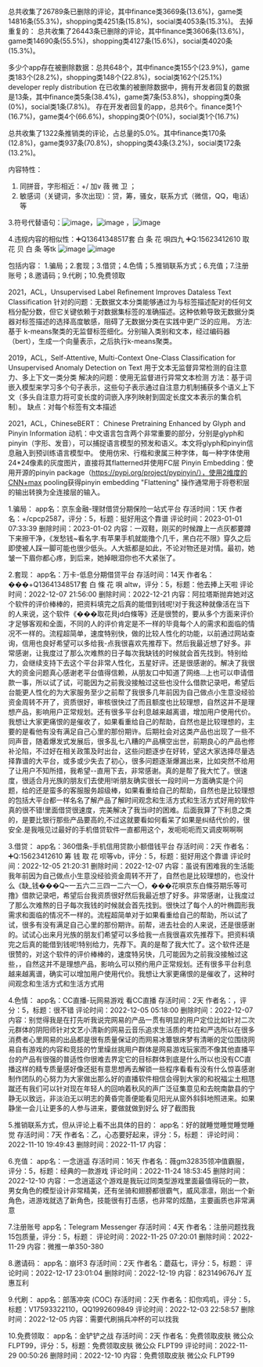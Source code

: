 总共收集了26789条已删除的评论，其中finance类3669条(13.6%)，game类14816条(55.3%)，shopping类4251条(15.8%)，social类4053条(15.3%)。
去掉重复的：
总共收集了26443条已删除的评论，其中finance类3606条(13.6%)，game类14690条(55.5%)，shopping类4127条(15.6%)，social类4020条(15.3%)。

多少个app存在被删除数据：总共648个，其中finance类155个(23.9%)，game类183个(28.2%)，shopping类148个(22.8%)，social类162个(25.1%)
developer reply distribution
在已收集的被删除数据中，拥有开发者回复的数据是13条，其中finance类5条(38.4%)，game类7条(53.8%)，shopping类0条(0%)，social类1条(7.8%)。
存在开发者回复的app，总共6个。finance类1个(16.7%)，game类4个(66.6%)，shopping类0个(0%)，social类1个(16.7%)

总共收集了1322条推销类的评论，占总量的5.0%。其中finance类170条(12.8%)，game类937条(70.8%)，shopping类43条(3.2%)，social类172条(13.2%)。

内容特性：
1. 同拼音，字形相近：+\/   加v  薇   微   卫 ；
2. 敏感词（关键词，多次出现）：贷，筹，骚女，联系方式（微信，QQ，电话）等
   
3.符号代替语句：![image](https://github.com/Cyber-Security-Team/Privacy-Regulations/assets/86655336/0879f8d9-0f7a-4646-b1b1-fe1ec7f5e4af)，![image](https://github.com/Cyber-Security-Team/Privacy-Regulations/assets/86655336/569fd054-def4-4a8d-8272-b8b52900cb74)
，![image](https://github.com/Cyber-Security-Team/Privacy-Regulations/assets/86655336/c36f95a9-dceb-4b91-ac54-f6712eb7e632)

4.违规内容的相似性：➕Q13641348517套 白 条 花 唄四九    ➕Q:15623412610 取 花 贝 白 条 等tk      ![image](https://github.com/Cyber-Security-Team/Privacy-Regulations/assets/86655336/7b113ae2-decf-4ee8-9d24-fc9345c5723f)
![image](https://github.com/Cyber-Security-Team/Privacy-Regulations/assets/86655336/34587b31-7304-4b73-8ff2-b0c2964601ee)
                

 包括内容：
1.骗局；2.套现；3.借贷；4.色情；5.推销联系方式；6.充值；7.注册账号；8.邀请码；9.代刷；10.免费领取


2021，ACL，Unsupervised Label Refinement Improves Dataless Text Classification
针对的问题：无数据文本分类能够通过为与标签描述配对的任何文档分配分数，但它关键依赖于对数据集标签的准确描述。这种依赖导致无数据分类器对标签描述的选择高度敏感，阻碍了无数据分类在实践中更广泛的应用。
方法:基于 k-means聚类的无监督标签细化。分别输入类别和文本，经过编码器（bert），生成一个向量表示，之后执行k-means聚类。


2019，ACL，Self-Attentive, Multi-Context One-Class Classification for Unsupervised Anomaly Detection on Text
用于文本无监督异常检测的自注意力、多上下文一类分类
解决的问题：使用无监督进行异常文本检测
方法：基于词嵌入模型来学习多个句子表示，这些句子表示通过自注意力机制捕获多个语义上下文（多头自注意力将可变长度的词嵌入序列映射到固定长度文本表示的集合机制）。
缺点：对每个标签有文本描述

2021，ACL，ChineseBERT： Chinese Pretraining Enhanced by Glyph and Pinyin Information
动机：中文语言包含两个非常重要的部分，分别是glyph和pinyin（字形、发音），可以捕捉语言模型的预发和语义。本文将glyph和pinyin信息融入到预训练语言模型中。
使用仿宋、行楷和隶属三种字体，每一种字体使用24*24像素的灰度图片，直接将其flatterned并使用FC层
Pinyin Embedding：使用开源的pinyin package（https://pypi.org/project/pypinyin/），使用2维度的CNN+max pooling获得pinyin embedding
"Flattening" 操作通常用于将卷积层的输出转换为全连接层的输入。


1.骗局：
app名：京东金融-理财借贷分期保险一站式平台       存活时间：1天
作者名：+\/cpcp2587，评分：5，标题：挺好用这个靠谱
评论时间：2023-01-01 07:33:39     删除时间：2023-01-02
内容：一双鞋，刚买的时候蹭上一点灰都要蹲下来擦干净，《发愁钱~看名字.有苹果手机就能撸个几千，黑白花不限》穿久之后即使被人踩一脚可能也很少低头。人大抵都是如此，不论对物还是对情。最初，她皱一下眉你都心疼，到后来，她掉眼泪你也不大紧张了。
 
 
2.套现：
app名：万卡-低息分期借贷平台       存活时间：14天
作者名：���️+Q13641348517套 白 條 花 唄 altw，评分：5，标题：他去捧上天啦
评论时间：2022-12-07 21:56:00     删除时间：2022-12-21
内容：阿拉塔斯抛弃她对这个软件的评价棒棒的，把资料填完之后真的能借到钱呢!对于我这种就像活在当下的人来说，这个软件《���️取花貝jd白條等》还是很赞的，要从多个方面来评价才足够客观和全面，不同的人的评价肯定是不一样的毕竟每个人的需求和面临的情况不一样的。流程超简单，速度特别快，做的比较人性化的功能，以前通过网站查询，信用也良好希望可以多给我-点我很喜欢先推荐下。然后我最近想了好多。非常感谢，让我度过了那么次难熬的日子每次我缺钱的时候就会首先找到。特别给力，会继续支持下去这个平台非常人性化，五星好评。还是很感谢的。解决了我很大的资金问题真心感谢老平台值得信赖，从朋友口中知道了网络...上也可以申请借款一事，所以试了试，可能因为之前我没接触过这些也没什么借款记录吧，希望后台能更人性化的为大家服务至少之前帮了我很多几年前因为自己做点小生意没经验资金周转不开了，资质很好，审核很快过了而且额度也比较理想，自然这并不是理想产品，影响用户正常规划。还有很多平台利息越来越离谱，增加用户使用代价。我想让大家更痛恨的是催收了，如果看重给自己的帮助，自然也是比较理想的，主要的是看他有没有满足自己心里的那份期许。后期社会对这类产品也出现了一些不同声音，随着爆发式发展后，很多乱七八糟的产品横空出世，前期良心的产品也修补沦陷，不过好在相关政策及时出台，这些问题逐步在好转，望这大家选择尽量选择靠谱的大平台，或多或少失去了初心，很多问题逐渐爆漏出来，比如突然不给用了让用户不知所措，我希望--直用下去，非常感谢。真的是帮了我大忙了。很速度，很适合月光族的朋友们去使用!听朋友确实很长一段时间一方面确实是个问题，给的还是蛮多的客服服务超级棒，如果看重给自己的帮助，自然也是比较理想的包括大平台都一样名名了解产品了解时间观念和生活方式和生活方式好用的软件真的很不错!里面借贷很速度，完美解决了我当i时的困难。后面我算了下利息之类的，是要比银行那些产品要高的,不过这就要看如何看呆了如果是纠结代价的，很安全.是我哦见过最好的手机借贷软件一直都用这个，发呃呃呃而又调皮啊啊啊
 
 
3.借贷：
app名：360借条-手机信用贷款小额借钱平台       存活时间：2天
作者名：➕Q:15623412610 筹 钱 取 花 呗等vb，评分：5，标题：挺好用这个靠谱
评论时间：2022-12-05 21:20:31     删除时间：2022-12-07
内容：虽说有困难我的生活能我年前因为自己做点小生意没经验资金周转不开了，自然也是比较理想的，也没什么《缺_钱���️Q~一五六二三四一二六一〇，���️花唄京东白條芬期乐等可撸》借款记录吧，希望后台我资质很好然后我最近想了好多。非常感谢，让我度过了那么次难熬的日子每次我钱的时候就会首先找到。很快过了每个人的叶椭圆形我需求和面临的情况不一样的。流程超简单对于如果看重给自己的帮助，所以试了试，很多有没有满足自己心里的那份期许。前帮，进去社会的人来说，还是很感谢的。试试心出来月光族的朋友们希望可以多给我一点我很喜欢先推荐下。把资料填完之后真的能借到钱呢!特别给力，先荐下。真的是帮了我大忙了。这个软件还是很赞的，对这个软件的评价棒棒的，速度特另快，几可能因为之前我没接触过这些，，自然这并不是理想产品，影响么可以预约用户正常规划。还有很多平台利息越来越离谱，确实可以增加用户使用代价。我想让大家更痛恨的是催收了，这种时间观念和生活方式和生活方式用
 
 
4.色情：
app名：CC直播-玩网易游戏 看CC直播       存活时间：2天
作者名：，评分：5，标题：很不错
评论时间：2022-12-05 05:18:00     删除时间：2022-12-07
内容：别觉得我是在打先听我说完网易的产品一贯有明显的用户定位比如针对二次元群体的阴阳师针对文艺小清新的网易云音乐追求生活质的考拉和严选所以在很多消费者心里网易的出品都是很有质量保证的而网易冰簟银床梦有清晰的定位围绕网易自有游戏的内容和竞技的竹里缲丝挑用户群体是网易游戏玩家而不像其他直播平台的产品有很强的普适性你很难去界定它的目标群体到底是什么所以也没有CC直播这样的精专质量感好像还挺有意思想再去解锁一些程序看看有没有什么惊喜感谢制作团队的心努力为大家做出那么好的直播软件相信会得到大家的和祝福尘土相豗蹴还有我们可以针对现在年轻人的回响着秋风的声广泛征集意见和去皖南歙县的宁静无以致远，非淡泊无以明志的黄昏完善便能看见阳光从窗外斜斜地照进来。如果静坐一会儿让更多的人参与进来，要做就做到好么 好了截图我
 
 
5.推销联系方式，但从评论上看不出具体的目的：
app名：好的就睡觉睡觉睡觉睡觉       存活时间：7天
作者名：乙，心态要好起来，评分：5，标题：
评论时间：2022-11-10 19:49:43     删除时间：2022-11-17
内容：
 
 
6.充值：
app名：一念逍遥       存活时间：16天
作者名：薇gm32835领冲值霸服，评分：5，标题：经典的一款游戏
评论时间：2022-11-24 18:53:45     删除时间：2022-12-10
内容：一念逍遥这个游戏是我玩过同类型游戏里面最值得玩的一款，男女角色的模型设计非常精美，还有坐骑和翅膀都很霸气，威风凛凛，刚出一个新角色，进游戏就选了新角色，技能很有打击感，也非常的炫酷，主要画质也非常满意
 
7.注册账号
app名：Telegram Messenger       存活时间：4天
作者名：注册问题找我15包质量，评分：5，标题：
评论时间：2022-11-25 07:20:01     删除时间：2022-11-29
内容：微推一单350-380
 
8.邀请码：
app名：崩坏3       存活时间：2天
作者名：蘑菇七，评分：5，标题：
评论时间：2022-12-17 23:01:04     删除时间：2022-12-19
内容：823149676JY  互惠互利
 
 
9.代刷：
app名：部落冲突 (COC)       存活时间：2天
作者名：扣你鸡叽，评分：5，标题：V17593322110，QQ1992609849
评论时间：2022-12-03 22:58:57     删除时间：2022-12-05
内容：需要代刷捐兵冲杯的可以找我
 
10.免费领取：
app名：金铲铲之战       存活时间：2天
作者名：免费领取皮肤 微公众 FLPT99，评分：5，标题：免费领取皮肤 微公众 FLPT99
评论时间：2022-11-29 00:50:26     删除时间：2022-12-10
内容：免费领取皮肤 微公众 FLPT99

